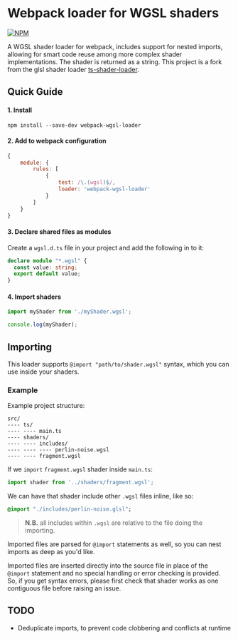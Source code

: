 # Webpack loader for WGSL shaders
[![NPM](https://nodei.co/npm/ts-shader-loader.png)](https://npmjs.org/package/ts-shader-loader)

A WGSL shader loader for webpack, includes support for nested imports, 
allowing for smart code reuse among more complex shader implementations. 
The shader is returned as a string. This project is a fork from the glsl 
shader loader [ts-shader-loader](https://github.com/mentos1386/ts-shader-loader).


## Quick Guide

#### 1. Install
```shell
npm install --save-dev webpack-wgsl-loader
```

#### 2. Add to webpack configuration

```javascript
{
    module: {
        rules: [
            {
                test: /\.(wgsl)$/,
                loader: 'webpack-wgsl-loader'
            }
        ]
    }
}
```
#### 3. Declare shared files as modules

Create a `wgsl.d.ts` file in your project and add the following in to it:

```ts
declare module "*.wgsl" {
  const value: string;
  export default value;
}
```

#### 4. Import shaders

```javascript
import myShader from './myShader.wgsl';

console.log(myShader);
```


## Importing

This loader supports `@import "path/to/shader.wgsl"` syntax, which you can
use inside your shaders.


### Example

Example project structure:
```
src/
---- ts/
---- ---- main.ts
---- shaders/
---- ---- includes/
---- ---- ---- perlin-noise.wgsl
---- ---- fragment.wgsl
```

If we `import` `fragment.wgsl` shader inside `main.ts`:

```javascript
import shader from '../shaders/fragment.wgsl';
```

We can have that shader include other `.wgsl` files inline, like so:

```sass
@import "./includes/perlin-noise.glsl";
```

> **N.B.** all includes within `.wgsl` are relative to the file doing the importing.

Imported files are parsed for `@import` statements as well, so you can nest
imports as deep as you'd like.

Imported files are inserted directly into the source file in place of the
`@import` statement and no special handling or error checking is provided. So,
if you get syntax errors, please first check that shader works as one 
contiguous file before raising an issue.

## TODO

+ Deduplicate imports, to prevent code clobbering and conflicts at runtime
